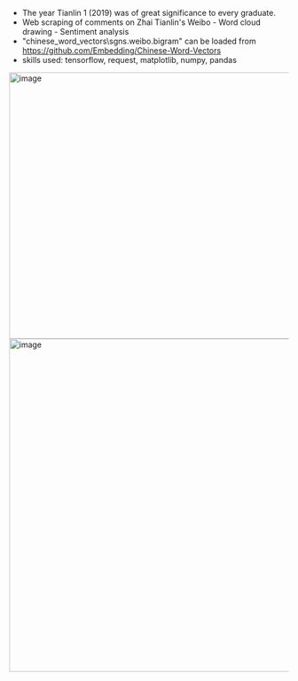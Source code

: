 - The year Tianlin 1 (2019) was of great significance to every graduate.
- Web scraping of comments on Zhai Tianlin's Weibo - Word cloud drawing - Sentiment analysis
- "chinese_word_vectors\sgns.weibo.bigram" can be loaded from https://github.com/Embedding/Chinese-Word-Vectors
- skills used: tensorflow, request, matplotlib, numpy, pandas
<img width="640" height="480" alt="image" src="https://github.com/user-attachments/assets/f6b89fb9-ce59-42ab-bb0e-364175e56682" />
<img width="800" height="600" alt="image" src="https://github.com/user-attachments/assets/aecdbc89-de76-43af-96e6-1cb62682af89" />

